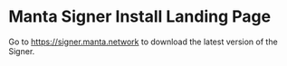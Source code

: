 # Manta Signer Install Landing Page

Go to https://signer.manta.network to download the latest version of the Signer.

